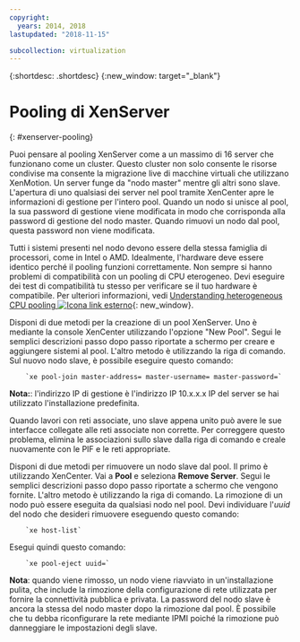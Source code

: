 ```yaml
---
copyright:
  years: 2014, 2018
lastupdated: "2018-11-15"

subcollection: virtualization
---
```


{:shortdesc: .shortdesc}
{:new_window: target="_blank"}

# Pooling di XenServer
{: #xenserver-pooling}

Puoi pensare al pooling XenServer come a un massimo di 16 server che funzionano come un cluster. Questo cluster non solo consente le risorse condivise ma consente la migrazione live di macchine virtuali che utilizzano XenMotion. Un server funge da "nodo master" mentre gli altri sono slave. L'apertura di uno qualsiasi dei server nel pool tramite XenCenter apre le informazioni di gestione per l'intero pool. Quando un nodo si unisce al pool, la sua password di gestione viene modificata in modo che corrisponda alla password di gestione del nodo master. Quando rimuovi un nodo dal pool, questa password non viene modificata.

Tutti i sistemi presenti nel nodo devono essere della stessa famiglia di processori, come in Intel o AMD. Idealmente, l'hardware deve essere identico perché il pooling funzioni correttamente. Non sempre si hanno problemi di compatibilità con un pooling di CPU eterogeneo. Devi eseguire dei test di compatibilità tu stesso per verificare se il tuo hardware è compatibile. Per ulteriori informazioni, vedi [Understanding heterogeneous CPU pooling ![Icona link esterno](../../icons/launch-glyph.svg "Icona link esterno")](https://support.citrix.com/article/CTX127059){: new_window}.

Disponi di due metodi per la creazione di un pool XenServer. Uno è mediante la console XenCenter utilizzando l'opzione "New Pool". Segui le semplici descrizioni passo dopo passo riportate a schermo per creare e aggiungere sistemi al pool. L'altro metodo è utilizzando la riga di comando. Sul nuovo nodo slave, è possibile eseguire questo comando:

        `xe pool-join master-address= master-username= master-password=`

**Nota:**: l'indirizzo IP di gestione è l'indirizzo IP 10.x.x.x IP del server se hai utilizzato l'installazione predefinita.

Quando lavori con reti associate, uno slave appena unito può avere le sue interfacce collegate alle reti associate non corrette. Per correggere questo problema, elimina le associazioni sullo slave dalla riga di comando e creale nuovamente con le PIF e le reti appropriate.

Disponi di due metodi per rimuovere un nodo slave dal pool. Il primo è utilizzando XenCenter. Vai a **Pool** e seleziona **Remove Server**. Segui le semplici descrizioni passo dopo passo riportate a schermo che vengono fornite. L'altro metodo è utilizzando la riga di comando. La rimozione di un nodo può essere eseguita da qualsiasi nodo nel pool. Devi individuare l'_uuid_ del nodo che desideri rimuovere eseguendo questo comando:

        `xe host-list`

Esegui quindi questo comando:

        `xe pool-eject uuid=`

**Nota**: quando viene rimosso, un nodo viene riavviato in un'installazione pulita, che include la rimozione della configurazione di rete utilizzata per fornire la connettività pubblica e privata. La password del nodo slave è ancora la stessa del nodo master dopo la rimozione dal pool. È possibile che tu debba riconfigurare la rete mediante IPMI poiché la rimozione può danneggiare le impostazioni degli slave.
